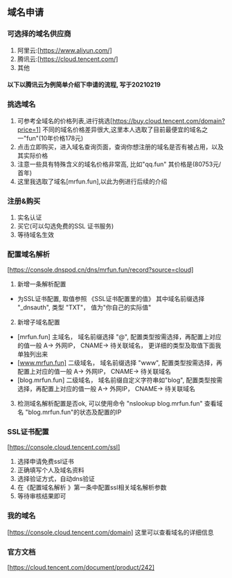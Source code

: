 ## 域名申请

### 可选择的域名供应商
1. 阿里云:[https://www.aliyun.com/]
2. 腾讯云:[https://cloud.tencent.com/]
3. 其他

#### 以下以腾讯云为例简单介绍下申请的流程, 写于20210219

### 挑选域名
1. 可参考全域名的价格列表,进行挑选[https://buy.cloud.tencent.com/domain?price=1]
不同的域名价格差异很大,这里本人选取了目前最便宜的域名之一"fun"(10年价格178元)
2. 点击立即购买，进入域名查询页面，查询你想注册的域名是否有被占用，以及其实际价格
3. 注意一些具有特殊含义的域名价格非常高, 比如"qq.fun" 其价格是(80753元/首年)
4. 这里我选取了域名[mrfun.fun],以此为例进行后续的介绍

### 注册&购买
1. 实名认证
2. 买它(可以勾选免费的SSL 证书服务)
3. 等待域名生效

### 配置域名解析 
[https://console.dnspod.cn/dns/mrfun.fun/record?source=cloud]
1. 新增一条解析配置
  - 为SSL证书配置, 取值参照 《SSL证书配置里的值》 其中域名前缀选择 "_dnsauth", 类型 "TXT"， 值为"你自己的实际值"
2. 新增子域名配置
  - [mrfun.fun] 主域名， 域名前缀选择 "@", 配置类型按需选择，再配置上对应的值一般 A-> 外网IP， CNAME-> 待关联域名， 更详细的类型及取值下面我单独列出来
  - [www.mrfun.fun] 二级域名， 域名前缀选择 "www", 配置类型按需选择，再配置上对应的值一般 A-> 外网IP， CNAME-> 待关联域名
  - [blog.mrfun.fun] 二级域名， 域名前缀自定义字符串如"blog", 配置类型按需选择，再配置上对应的值一般 A-> 外网IP， CNAME-> 待关联域名
3. 检测域名解析配置是否ok, 可以使用命令 "nslookup blog.mrfun.fun" 查看域名 "blog.mrfun.fun"的状态及配置的IP

### SSL证书配置
[https://console.cloud.tencent.com/ssl]
1. 选择申请免费ssl证书
2. 正确填写个人及域名资料
3. 选择验证方式，自动dns验证
4. 在《配置域名解析 》第一条中配置ssl相关域名解析参数
5. 等待审核结果即可

### 我的域名
[https://console.cloud.tencent.com/domain]
这里可以查看域名的详细信息

### 官方文档
[https://cloud.tencent.com/document/product/242]
